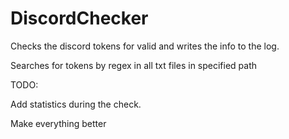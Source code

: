 # DiscordChecker
Checks the discord tokens for valid and writes the info to the log.

Searches for tokens by regex in all txt files in specified path

TODO:

Add statistics during the check.

Make everything better
